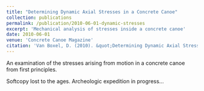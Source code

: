 ```yaml
---
title: "Determining Dynamic Axial Stresses in a Concrete Canoe"
collection: publications
permalink: /publication/2010-06-01-dynamic-stresses
excerpt: 'Mechanical analysis of stresses inside a concrete canoe'
date: 2010-06-01
venue: 'Concrete Canoe Magazine'
citation: 'Van Boxel, D. (2010). &quot;Determining Dynamic Axial Stresses in a Concrete Canoe.&quot; <i>Concrete Canoe Magazine</i>.'
---
```


An examination of the stresses arising from motion in a concrete canoe from first principles.

Softcopy lost to the ages.  Archeologic expedition in progress...


